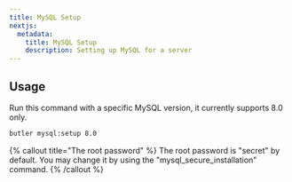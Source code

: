 ```yaml
---
title: MySQL Setup
nextjs:
  metadata:
    title: MySQL Setup
    description: Setting up MySQL for a server
---
```


## Usage

Run this command with a specific MySQL version, it currently supports 8.0 only.

```bash
butler mysql:setup 8.0
```

{% callout title="The root password" %}
The root password is "secret" by default. You may change it by using the "mysql_secure_installation" command.
{% /callout %}

